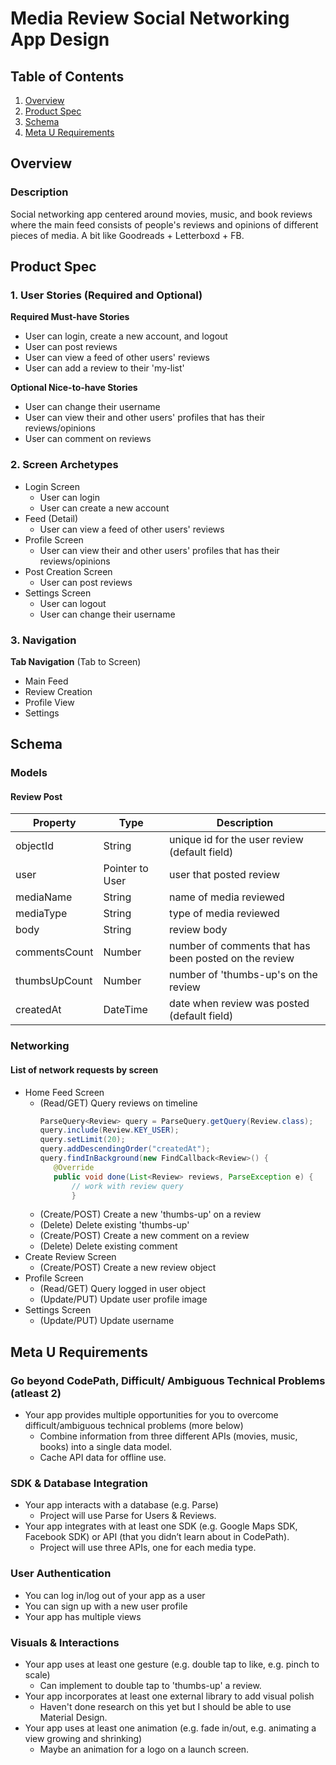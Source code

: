# Media Review Social Networking App Design

## Table of Contents
1. [Overview](#Overview)
1. [Product Spec](#Product-Spec)
2. [Schema](#Schema)
3. [Meta U Requirements](#Meta-U-Requirements)

## Overview
### Description
Social networking app centered around movies, music, and book reviews where the main feed consists of people's reviews and opinions of different pieces of media. A bit like Goodreads + Letterboxd + FB.

## Product Spec

### 1. User Stories (Required and Optional)

**Required Must-have Stories**

* User can login, create a new account, and logout
* User can post reviews
* User can view a feed of other users' reviews
* User can add a review to their 'my-list'

**Optional Nice-to-have Stories**

* User can change their username
* User can view their and other users' profiles that has their reviews/opinions
* User can comment on reviews

### 2. Screen Archetypes

* Login Screen
   * User can login
   * User can create a new account
* Feed (Detail)
   * User can view a feed of other users' reviews
* Profile Screen
   * User can view their and other users' profiles that has their reviews/opinions
* Post Creation Screen
   * User can post reviews
* Settings Screen
   * User can logout
   * User can change their username

### 3. Navigation

**Tab Navigation** (Tab to Screen)

* Main Feed
* Review Creation
* Profile View
* Settings


## Schema 
### Models
#### Review Post

   | Property      | Type     | Description |
   | ------------- | -------- | ------------|
   | objectId      | String   | unique id for the user review (default field) |
   | user        | Pointer to User| user that posted review |
   | mediaName         | String     | name of media reviewed |
   | mediaType         | String     | type of media reviewed |
   | body          | String   | review body |
   | commentsCount | Number   | number of comments that has been posted on the review |
   | thumbsUpCount | Number   | number of 'thumbs-up's on the review |
   | createdAt     | DateTime | date when review was posted (default field) |
### Networking
#### List of network requests by screen
   - Home Feed Screen
      - (Read/GET) Query reviews on timeline
         ```java
        ParseQuery<Review> query = ParseQuery.getQuery(Review.class);
        query.include(Review.KEY_USER);
        query.setLimit(20);
        query.addDescendingOrder("createdAt");
        query.findInBackground(new FindCallback<Review>() {
            @Override
            public void done(List<Review> reviews, ParseException e) {
                // work with review query
                }
         ```
      - (Create/POST) Create a new 'thumbs-up' on a review
      - (Delete) Delete existing 'thumbs-up'
      - (Create/POST) Create a new comment on a review
      - (Delete) Delete existing comment
   - Create Review Screen
      - (Create/POST) Create a new review object
   - Profile Screen
      - (Read/GET) Query logged in user object
      - (Update/PUT) Update user profile image
   - Settings Screen
      - (Update/PUT) Update username
    
## Meta U Requirements

### Go beyond CodePath, Difficult/ Ambiguous Technical Problems (atleast 2)

* Your app provides multiple opportunities for you to overcome difficult/ambiguous technical problems (more below)
  * Combine information from three different APIs (movies, music, books) into a single data model.
  * Cache API data for offline use.

### SDK & Database Integration

* Your app interacts with a database (e.g. Parse) 
  * Project will use Parse for Users & Reviews.
* Your app integrates with at least one SDK (e.g. Google Maps SDK, Facebook SDK) or API (that you didn’t learn about in CodePath).
  * Project will use three APIs, one for each media type.

### User Authentication

* You can log in/log out of your app as a user
* You can sign up with a new user profile
* Your app has multiple views

### Visuals & Interactions

* Your app uses at least one gesture (e.g. double tap to like, e.g. pinch to scale) 
  * Can implement to double tap to 'thumbs-up' a review.
* Your app incorporates at least one external library to add visual polish
  * Haven't done research on this yet but I should be able to use Material Design.
* Your app uses at least one animation (e.g. fade in/out, e.g. animating a view growing and shrinking)
  * Maybe an animation for a logo on a launch screen.
